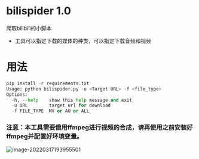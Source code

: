 # bilispider 1.0

爬取bilibili的小脚本

- 工具可以指定下载的媒体的种类，可以指定下载音频和视频

# 用法

```python
pip install -r requirements.txt
Usage: python bilispider.py -u <Target URL> -f <file_type>
Options:
  -h, --help    show this help message and exit
  -u URL        target url for download
  -f FILE_TYPE  MV or AU or ALL
```



### 注意：本工具需要借用ffmpeg进行视频的合成，请再使用之前安装好ffmpeg并配置好环境变量。

![image-20220317193955501](https://gitee.com/snikers/picgos/raw/master/202203171939809.png)
